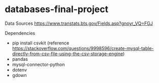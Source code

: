 # databases-final-project

Data Sources
https://www.transtats.bts.gov/Fields.asp?gnoyr_VQ=FGJ

Dependencies
- pip install csvkit (reference  https://stackoverflow.com/questions/9998596/create-mysql-table-directly-from-csv-file-using-the-csv-storage-engine)
- pandas
- mysql-connector-python
- dotenv
- gdown
